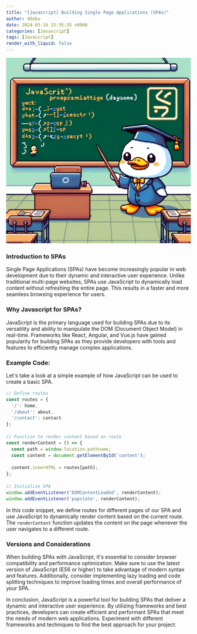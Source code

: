 ```yaml
---
title: "[Javascript] Building Single Page Applications (SPAs)"
author: 46ebu
date: 2024-03-16 15:35:35 +0900
categories: [Javascript]
tags: [Javascript]
render_with_liquid: false
---
```


![Intro](/assets/img/post/javascript.png)
### Introduction to SPAs
Single Page Applications (SPAs) have become increasingly popular in web development due to their dynamic and interactive user experience. Unlike traditional multi-page websites, SPAs use JavaScript to dynamically load content without refreshing the entire page. This results in a faster and more seamless browsing experience for users.

### Why Javascript for SPAs?
JavaScript is the primary language used for building SPAs due to its versatility and ability to manipulate the DOM (Document Object Model) in real-time. Frameworks like React, Angular, and Vue.js have gained popularity for building SPAs as they provide developers with tools and features to efficiently manage complex applications.

### Example Code: 
Let's take a look at a simple example of how JavaScript can be used to create a basic SPA. 

```javascript
// Define routes
const routes = {
  '/': home,
  '/about': about,
  '/contact': contact
};

// Function to render content based on route
const renderContent = () => {
  const path = window.location.pathname;
  const content = document.getElementById('content');
  
  content.innerHTML = routes[path];
};

// Initialize SPA
window.addEventListener('DOMContentLoaded', renderContent);
window.addEventListener('popstate', renderContent);

```

In this code snippet, we define routes for different pages of our SPA and use JavaScript to dynamically render content based on the current route. The `renderContent` function updates the content on the page whenever the user navigates to a different route.

### Versions and Considerations
When building SPAs with JavaScript, it's essential to consider browser compatibility and performance optimization. Make sure to use the latest version of JavaScript (ES6 or higher) to take advantage of modern syntax and features. Additionally, consider implementing lazy loading and code splitting techniques to improve loading times and overall performance of your SPA.

In conclusion, JavaScript is a powerful tool for building SPAs that deliver a dynamic and interactive user experience. By utilizing frameworks and best practices, developers can create efficient and performant SPAs that meet the needs of modern web applications. Experiment with different frameworks and techniques to find the best approach for your project.